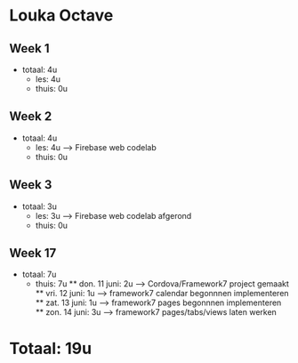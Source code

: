 # Louka Octave
## Week 1
  * totaal: 4u
    * les: 4u
    * thuis: 0u
    
## Week 2
  * totaal: 4u
    * les: 4u --> Firebase web codelab
    * thuis: 0u
    
## Week 3
  * totaal: 3u
    * les: 3u --> Firebase web codelab afgerond
    * thuis: 0u
  
## Week 17
  * totaal: 7u
    * thuis: 7u
     ** don. 11 juni: 2u --> Cordova/Framework7 project gemaakt
     ** vri. 12 juni: 1u --> framework7 calendar begonnnen implementeren
     ** zat. 13 juni: 1u --> framework7 pages begonnnen implementeren
     ** zon. 14 juni: 3u --> framework7 pages/tabs/views laten werken

# Totaal: 19u


